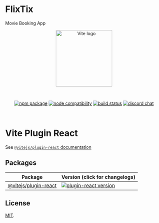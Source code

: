 # FlixTix
Movie Booking App

<p align="center">
  <a href="https://vitejs.dev" target="_blank" rel="noopener noreferrer">
    <img width="180" src="https://vitejs.dev/logo.svg" alt="Vite logo">
  </a>
</p>
<br/>
<p align="center">
  <a href="https://npmjs.com/package/@vitejs/plugin-react"><img src="https://img.shields.io/npm/v/@vitejs/plugin-react.svg" alt="npm package"></a>
  <a href="https://nodejs.org/en/about/releases/"><img src="https://img.shields.io/node/v/vite.svg" alt="node compatibility"></a>
  <a href="https://github.com/vitejs/vite-plugin-react/actions/workflows/ci.yml"><img src="https://github.com/vitejs/vite-plugin-react/actions/workflows/ci.yml/badge.svg?branch=main" alt="build status"></a>
  <a href="https://chat.vitejs.dev"><img src="https://img.shields.io/badge/chat-discord-blue?style=flat&logo=discord" alt="discord chat"></a>
</p>
<br/>

# Vite Plugin React

See [`@vitejs/plugin-react` documentation](packages/plugin-react/README.md)

## Packages

| Package                                       | Version (click for changelogs)                                                                                                 |
| --------------------------------------------- | :----------------------------------------------------------------------------------------------------------------------------- |
| [@vitejs/plugin-react](packages/plugin-react) | [![plugin-react version](https://img.shields.io/npm/v/@vitejs/plugin-react.svg?label=%20)](packages/plugin-react/CHANGELOG.md) |

## License

[MIT](LICENSE).
